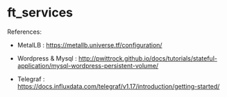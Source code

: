 # ft_services

References:
- MetalLB : https://metallb.universe.tf/configuration/
- Wordpress & Mysql : http://pwittrock.github.io/docs/tutorials/stateful-application/mysql-wordpress-persistent-volume/

- Telegraf : https://docs.influxdata.com/telegraf/v1.17/introduction/getting-started/
